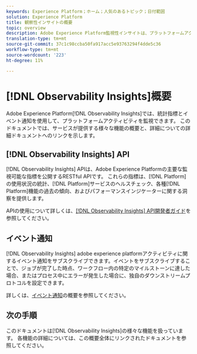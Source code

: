 ```yaml
---
keywords: Experience Platform；ホーム；人気のあるトピック；日付範囲
solution: Experience Platform
title: 観察性インサイトの概要
topic: overview
description: Adobe Experience Platform監視性インサイトは、プラットフォームアクティビティに主要指標を公開できるRESTful APIです。 これらの指標は、Platform の使用状況の統計、Platform サービスのヘルスチェック、様々な Platform 機能の過去の傾向とパフォーマンス指標に関する洞察を提供します。
translation-type: tm+mt
source-git-commit: 37c1c98ccba50fa917acc5e93763294f4dde5c36
workflow-type: tm+mt
source-wordcount: '223'
ht-degree: 11%

---
```



# [!DNL Observability Insights]概要

Adobe Experience Platform[!DNL Observability Insights]では、統計指標とイベント通知を使用して、プラットフォームアクティビティを監視できます。 このドキュメントでは、サービスが提供する様々な機能の概要と、詳細についての詳細ドキュメントへのリンクを示します。

## [!DNL Observability Insights] API

[!DNL Observability Insights] APIは、Adobe Experience Platformの主要な監視可能な指標を公開するRESTful APIです。 これらの指標は、[!DNL Platform]の使用状況の統計、[!DNL Platform]サービスのヘルスチェック、各種[!DNL Platform]機能の過去の傾向、およびパフォーマンスインジケーターに関する洞察を提供します。

APIの使用について詳しくは、[[!DNL Observability Insights] API開発者ガイド](./api/overview.md)を参照してください。

## イベント通知

[!DNL Observability Insights] adobe experience platformアクティビティに関するイベント通知をサブスクライブできます。イベントをサブスクライブすることで、ジョブが完了した時点、ワークフロー内の特定のマイルストーンに達した場合、またはプロセス中にエラーが発生した場合に、独自のダウンストリームプロトコルを設定できます。

詳しくは、[イベント通知](./notifications/overview.md)の概要を参照してください。

## 次の手順

このドキュメントは[!DNL Observability Insights]の様々な機能を扱っています。 各機能の詳細については、この概要全体にリンクされたドキュメントを参照してください。